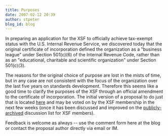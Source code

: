 ```yaml
---
title: Purposes
date: 2007-02-12 20:39
author: stpeter
blog_id: blog
---
```


In preparing an application for the XSF to officially achieve tax-exempt status with the U.S. Internal Revenue Service, we discovered today that the original certificate of incorporation defined the organization as a "business league" under Section 501(c)(6) of the Internal Revenue Code, rather than as an "educational, charitable and scientific organization" under Section 501(c)(3).

The reasons for the original choice of purpose are lost in the mists of time, but in any case are not consistent with the focus of the organization over the last five years on standards development. Therefore this seems like a good time to clarify the purposes of the XSF through an official amendment to the certificate of incorporation. The initial version of a proposal to do just that is located [here](https://xmpp.org/xsf/proposals/purpose-proposal.html) and may be voted on by the XSF membership in the next few weeks (once it has been discussed and improved on the [publicly-archived](https://mail.jabber.org/pipermail/members/) discussion list for XSF members).

Feedback is welcome as always -- use the comment form here at the blog or contact the proposal author directly via email or IM.
